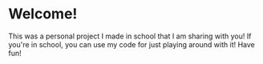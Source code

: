 # Welcome!

This was a personal project I made in school that I am sharing with you! If you're in school, you can use my code for just playing around with it! Have fun!

